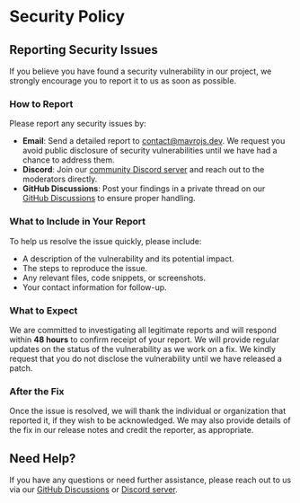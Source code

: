 # Security Policy

## Reporting Security Issues

If you believe you have found a security vulnerability in our project, we strongly encourage you to report it to us as soon as possible. 

### How to Report

Please report any security issues by:
- **Email**: Send a detailed report to [contact@mavrojs.dev](mailto:contact@mavrojs.dev). We request you avoid public disclosure of security vulnerabilities until we have had a chance to address them.
- **Discord**: Join our [community Discord server](https://discord.gg/jJK5kZx84B) and reach out to the moderators directly.
- **GitHub Discussions**: Post your findings in a private thread on our [GitHub Discussions](https://github.com/mavrojs/mavro/discussions) to ensure proper handling.

### What to Include in Your Report

To help us resolve the issue quickly, please include:
- A description of the vulnerability and its potential impact.
- The steps to reproduce the issue.
- Any relevant files, code snippets, or screenshots.
- Your contact information for follow-up.

### What to Expect

We are committed to investigating all legitimate reports and will respond within **48 hours** to confirm receipt of your report. We will provide regular updates on the status of the vulnerability as we work on a fix. We kindly request that you do not disclose the vulnerability until we have released a patch.

### After the Fix

Once the issue is resolved, we will thank the individual or organization that reported it, if they wish to be acknowledged. We may also provide details of the fix in our release notes and credit the reporter, as appropriate.

## Need Help?

If you have any questions or need further assistance, please reach out to us via our [GitHub Discussions](https://github.com/mavrojs/mavro/discussions) or [Discord server](https://discord.gg/jJK5kZx84B).
